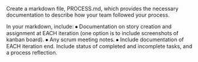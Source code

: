 Create a markdown file, PROCESS.md, which provides the necessary documentation to describe how your team followed your process.


In your markdown, include:
⦁	Documentation on story creation and assignment at EACH iteration (one option is to include screenshots of kanban board).
⦁	Any scrum meeting notes.
⦁	Include documentation of EACH iteration end. Include status of completed and incomplete tasks, and a process reflection.
